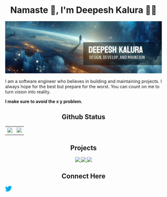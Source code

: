 <div align="center">

# Namaste 🙏, I'm Deepesh Kalura 👨‍💻

![Main Image](./assets/githubDesignV1%20(1).png)

<p align="left">
    I am a software engineer who believes in building and maintaining projects. I always hope for the best but prepare for the worst. You can count on me to turn vision into reality.
</p>

<p align="left">
  <strong>I make sure to avoid the x y problem.<strong>
<p>

## Github Status

<table border="0">
  <tr>
    <th>
        <img src="https://github-readme-streak-stats.herokuapp.com?user=DeepeshKalura&theme=shadow-blue&border_radius=10">
    </th>
    <th>
        <img src="https://github-readme-stats.vercel.app/api?username=DeepeshKalura&show_icons=true&theme=shadow_blue">
    </th>
  </tr>
</table>

## Projects

<a href="https://github.com/DeepeshKalura/2_social_media_python_fast_Api">
  <img src="https://github-readme-stats.vercel.app/api/pin/?username=DeepeshKalura&repo=2_social_media_python_fast_Api&theme=shadow_blue" />
</a>
<a href="https://github.com/DeepeshKalura/textToSpeechForHealthCareAPI">
  <img src="https://github-readme-stats.vercel.app/api/pin?username=DeepeshKalura&repo=textToSpeechForHealthCareAPI&theme=shadow_blue" />
</a>
<a href="https://github.com/DeepeshKalura/fitbuddy_north_shore_hack">
  <img src="https://github-readme-stats.vercel.app/api/pin?username=DeepeshKalura&repo=fitbuddy_north_shore_hack&theme=shadow_blue" />
</a>


## Connect Here
<a href="https://twitter.com/DeepeshKalura1">
  <img align="left" alt="Deepesh Kalura | Twitter" width="21px" src="https://raw.githubusercontent.com/DeepeshKalura/DeepeshKalura/main/assets/icons/twitter-svgrepo-com.svg" />
</a>



</div>